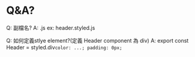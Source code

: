 
# Q&A?

Q: 副檔名?
A: .js ex: header.styled.js

Q: 如何定義stlye element?(定義 Header component 為 div)
A: export const Header = styled.div`
	color: ...;
	padding: 0px;
`